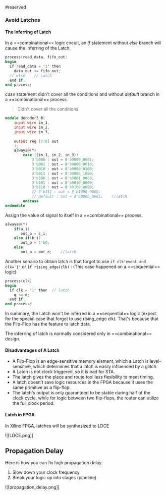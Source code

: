#reserved 

### Avoid Latches

#### The Inferring of Latch

In a ==combinational== logic circuit, an *if* statement without *else* branch will cause the inferring of the Latch.

```verilog
process(read_data, fifo_out)
begin
  if read_data = '1' then
    data_out <= fifo_out;
  // else    // latch
  end if;
end process;
```

*case* statement didn't cover all the conditions and without *default* branch in a ==combinational== process.

> Didn't cover all the conditions

```verilog
module decoder3_8(
    input wire in_1,
    input wire in_2,
    input wire in_3,
    
    output reg [7:0] out            
    );
    always@(*)
        case ({in_1, in_2, in_3})
            3'b000 : out = 8'b0000_0001;
            3'b001 : out = 8'b0000_0010;
            3'b010 : out = 8'b0000_0100;
            3'b011 : out = 8'b0000_1000;
            3'b100 : out = 8'b0001_0000;
            3'b101 : out = 8'b0010_0000;
            3'b110 : out = 8'b0100_0000;
            // 3'b111 : out = 8'b1000_0000;           
            // default : out = 8'b0000_0001;    //latch
        endcase
endmodule
```

Assign the value of signal to itself in a ==combinational== process.

```verilog
always@(*)
	if(a_i) 
	   out_o = c_i; 
	else if(b_i) 
	   out_o = 1'b0; 
	else 
	   out_o = out_o;    //latch
```

Another senario to obtain latch is that forgot to use `if clk'event and clk='1'` or `if rising_edge(clk)` : (This case happened on a ==sequential== logic)

```verilog
process(clk)
begin
  if clk = '1' then  // latch
    q <= d;
  end if;
end process;
```

In summary, the Latch won't be inferred in a ==sequential== logic (expect for the special case that forgot to use rising_edge clk). That's because that the Flip-Flop has the feature to latch data.

The inferring of latch is normally considered only in ==combinational== design.

#### Disadvantages of A Latch

-  A Flip-Flop is an edge-sensitive memory element, which a Latch is level-sensitive, which determines that a latch is easily influenced by a glitch.
-  A Latch is not clock triggered, so it is bad for STA.
-  The latch gives the place and route tool less flexibility to meet timing.
-  A latch doesn’t save logic resources in the FPGA because it uses the same primitive as a flip-flop.
-  The latch's output is only guaranteed to be stable during half of the clock cycle, while for logic between two flip-flops, the router can utilize the full clock period.

#### Latch in FPGA

In Xilinx FPGA, latches will be synthesized to LDCE

![[LDCE.png]]



## Propagation Delay

Here is how you can fix high propagation delay:

1.  Slow down your clock frequency
2.  Break your logic up into stages (pipeline)

![[propagation_delay.png]]

